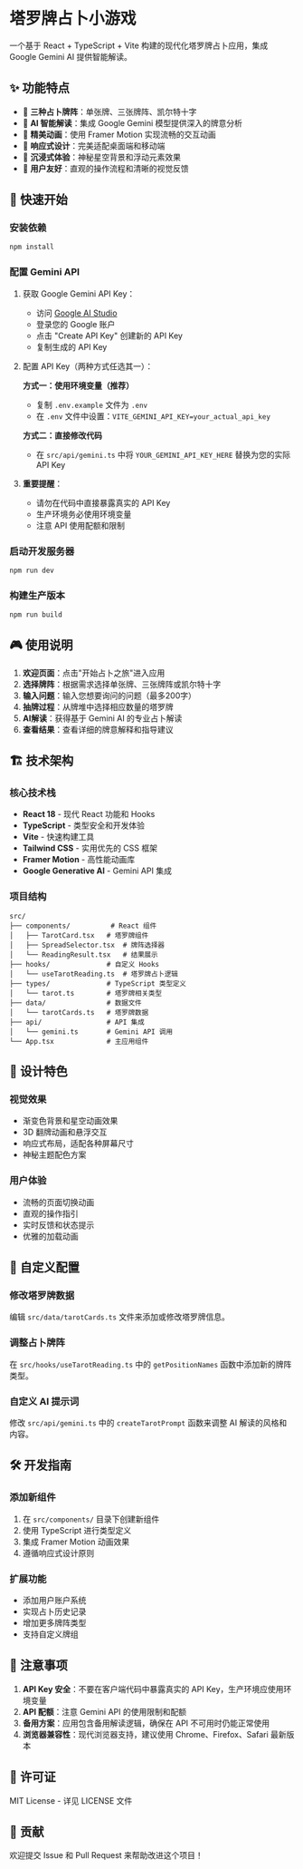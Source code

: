 # 塔罗牌占卜小游戏

一个基于 React + TypeScript + Vite 构建的现代化塔罗牌占卜应用，集成 Google Gemini AI 提供智能解读。

## ✨ 功能特点

- 🎴 **三种占卜牌阵**：单张牌、三张牌阵、凯尔特十字
- 🤖 **AI 智能解读**：集成 Google Gemini 模型提供深入的牌意分析
- 🎨 **精美动画**：使用 Framer Motion 实现流畅的交互动画
- 📱 **响应式设计**：完美适配桌面端和移动端
- 🌟 **沉浸式体验**：神秘星空背景和浮动元素效果
- 🎯 **用户友好**：直观的操作流程和清晰的视觉反馈

## 🚀 快速开始

### 安装依赖
```bash
npm install
```

### 配置 Gemini API
1. 获取 Google Gemini API Key：
   - 访问 [Google AI Studio](https://aistudio.google.com/app/apikey)
   - 登录您的 Google 账户
   - 点击 "Create API Key" 创建新的 API Key
   - 复制生成的 API Key

2. 配置 API Key（两种方式任选其一）：
   
   **方式一：使用环境变量（推荐）**
   - 复制 `.env.example` 文件为 `.env`
   - 在 `.env` 文件中设置：`VITE_GEMINI_API_KEY=your_actual_api_key`
   
   **方式二：直接修改代码**
   - 在 `src/api/gemini.ts` 中将 `YOUR_GEMINI_API_KEY_HERE` 替换为您的实际 API Key

3. **重要提醒**：
   - 请勿在代码中直接暴露真实的 API Key
   - 生产环境务必使用环境变量
   - 注意 API 使用配额和限制

### 启动开发服务器
```bash
npm run dev
```

### 构建生产版本
```bash
npm run build
```

## 🎮 使用说明

1. **欢迎页面**：点击"开始占卜之旅"进入应用
2. **选择牌阵**：根据需求选择单张牌、三张牌阵或凯尔特十字
3. **输入问题**：输入您想要询问的问题（最多200字）
4. **抽牌过程**：从牌堆中选择相应数量的塔罗牌
5. **AI解读**：获得基于 Gemini AI 的专业占卜解读
6. **查看结果**：查看详细的牌意解释和指导建议

## 🏗️ 技术架构

### 核心技术栈
- **React 18** - 现代 React 功能和 Hooks
- **TypeScript** - 类型安全和开发体验
- **Vite** - 快速构建工具
- **Tailwind CSS** - 实用优先的 CSS 框架
- **Framer Motion** - 高性能动画库
- **Google Generative AI** - Gemini API 集成

### 项目结构
```
src/
├── components/          # React 组件
│   ├── TarotCard.tsx   # 塔罗牌组件
│   ├── SpreadSelector.tsx  # 牌阵选择器
│   └── ReadingResult.tsx   # 结果展示
├── hooks/              # 自定义 Hooks
│   └── useTarotReading.ts  # 塔罗牌占卜逻辑
├── types/              # TypeScript 类型定义
│   └── tarot.ts        # 塔罗牌相关类型
├── data/               # 数据文件
│   └── tarotCards.ts   # 塔罗牌数据
├── api/                # API 集成
│   └── gemini.ts       # Gemini API 调用
└── App.tsx             # 主应用组件
```

## 🎨 设计特色

### 视觉效果
- 渐变色背景和星空动画效果
- 3D 翻牌动画和悬浮交互
- 响应式布局，适配各种屏幕尺寸
- 神秘主题配色方案

### 用户体验
- 流畅的页面切换动画
- 直观的操作指引
- 实时反馈和状态提示
- 优雅的加载动画

## 🔧 自定义配置

### 修改塔罗牌数据
编辑 `src/data/tarotCards.ts` 文件来添加或修改塔罗牌信息。

### 调整占卜牌阵
在 `src/hooks/useTarotReading.ts` 中的 `getPositionNames` 函数中添加新的牌阵类型。

### 自定义 AI 提示词
修改 `src/api/gemini.ts` 中的 `createTarotPrompt` 函数来调整 AI 解读的风格和内容。

## 🛠️ 开发指南

### 添加新组件
1. 在 `src/components/` 目录下创建新组件
2. 使用 TypeScript 进行类型定义
3. 集成 Framer Motion 动画效果
4. 遵循响应式设计原则

### 扩展功能
- 添加用户账户系统
- 实现占卜历史记录
- 增加更多牌阵类型
- 支持自定义牌组

## 📝 注意事项

1. **API Key 安全**：不要在客户端代码中暴露真实的 API Key，生产环境应使用环境变量
2. **API 配额**：注意 Gemini API 的使用限制和配额
3. **备用方案**：应用包含备用解读逻辑，确保在 API 不可用时仍能正常使用
4. **浏览器兼容性**：现代浏览器支持，建议使用 Chrome、Firefox、Safari 最新版本

## 📄 许可证

MIT License - 详见 LICENSE 文件

## 🤝 贡献

欢迎提交 Issue 和 Pull Request 来帮助改进这个项目！